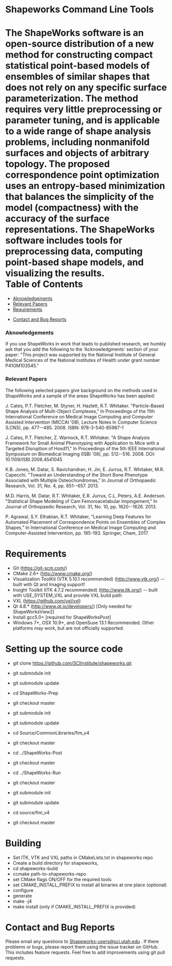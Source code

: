 Shapeworks Command Line Tools
=====================
<!--
<img src="https://raw.githubusercontent.com/SCIInstitute/shapeworks/master/src/deprecated/documentation/splashmain.png" 
 width="400px" align="left" hspace="20">
-->

The ShapeWorks software is an open-source distribution of a new method for constructing compact 
statistical point-based models of ensembles of similar shapes that does not rely on any specific 
surface parameterization. The method requires very little preprocessing or parameter tuning, and 
is applicable to a wide range of shape analysis problems, including nonmanifold surfaces and 
objects of arbitrary topology. The proposed correspondence point optimization uses an entropy-based 
minimization that balances the simplicity of the model (compactness) with the accuracy of the 
surface representations. The ShapeWorks software includes tools for preprocessing data, computing 
point-based shape models, and visualizing the results.
<br/>
Table of Contents
====================
- [Aknowledgements](#aknowledgements)<br/>
- [Relevant Papers](#relevant-papers)<br/>
- [Requirements](#requirements)<br/>
<!--
- [Building](#building)<br/>
		- [Unix/OSX](#unix-and-osx)<br/>
	        - [Windows](#windows)<br/> 
- [Running](#running)<br/>
		- [ShapeWorksGroom](#shapeworksgroom)<br/>
		- [ShapeWorksRun](#shapeworksrun)<br/>
		- [ShapeWorksView2](#shapeworksview2)<br/> -->
- [Contact and Bug Reports](#contact-and-bug-reports)<br/>

<h3>Aknowledgements</h3>
If you use ShapeWorks in work that leads to published research, we humbly ask that you add the 
following to the 'Acknowledgments' section of your paper: "This project was supported by the 
National Institute of General Medical Sciences of the National Institutes of Health under 
grant number P41GM103545."

<h3>Relevant Papers</h3>

The following selected papers give background on the methods used in ShapeWorks and a 
sample of the areas ShapeWorks has been applied:

J. Cates, P.T. Fletcher, M. Styner, H. Hazlett, R.T. Whitaker. 
"Particle-Based Shape Analysis of Multi-Object Complexes," 
In Proceedings of the 11th International Conference on Medical Image Computing and 
Computer Assisted Intervention (MICCAI '08), Lecture Notes In Computer Science (LCNS), 
pp. 477--485. 2008. ISBN: 978-3-540-85987-1

J. Cates, P.T. Fletcher, Z. Warnock, R.T. Whitaker. 
"A Shape Analysis Framework for Small Animal Phenotyping with Application to Mice with 
a Targeted Disruption of Hoxd11," In Proceedings of the 5th IEEE International Symposium 
on Biomedical Imaging (ISBI '08), pp. 512--516. 2008. DOI: 10.1109/ISBI.2008.4541045

K.B. Jones, M. Datar, S. Ravichandran, H. Jin, E. Jurrus, R.T. Whitaker, M.R. Capecchi. 
"Toward an Understanding of the Short Bone Phenotype Associated with Multiple Osteochondromas," 
In Journal of Orthopaedic Research, Vol. 31, No. 4, pp. 651--657. 2013.

M.D. Harris, M. Datar, R.T. Whitaker, E.R. Jurrus, C.L. Peters, A.E. Anderson. 
"Statistical Shape Modeling of Cam Femoroacetabular Impingement," In Journal of Orthopaedic Research, 
Vol. 31, No. 10, pp. 1620--1626. 2013.

P. Agrawal, S.Y. Elhabian, R.T. Whitaker, "Learning Deep Features for Automated Placement of Correspondence Points on Ensembles of Complex Shapes," In International Conference on Medical Image Computing and Computer-Assisted Intervention, pp. 185-193. Springer, Cham, 2017.

Requirements
=====================
 * Git (https://git-scm.com/)
 * CMake 2.6+ (http://www.cmake.org/)
 * Visualization ToolKit (VTK 5.10.1 recommended) (http://www.vtk.org/) --built with Qt and Imaging support!
 * Insight Toolkit (ITK 4.7.2 recommended) (http://www.itk.org/) -- built with USE_SYSTEM_VXL and provide VXL build path
 * VXL (https://github.com/vxl/vxl)
 * Qt 4.8.* (http://www.qt.io/developers/) [Only needed for ShapeWorksView2]
 * <Linux only instruction> Install gcc5.0+ [required for ShapeWorksPost]
 * Windows 7+, OSX 10.9+, and OpenSuse 13.1 Recommended. Other platforms may work, but are not officially supported.

Setting up the source code
=====================
 - git clone https://github.com/SCIInstitute/shapeworks.git
 - git submodule init
 - git submodule update
 - cd ShapeWorks-Prep
 - git checkout master
 - git submodule init
 - git submodule update
 - cd Source/CommonLibraries/fim_v4
 - git checkout master
 
 - cd ../ShapeWorks-Post
 - git checkout master
 
 - cd ../ShapeWorks-Run
 - git checkout master
 - git submodule init
 - git submodule update
 - cd source/fim_v4
 - git checkout master

Building
=====================
 - Set ITK, VTK and VXL paths in CMakeLists.txt in shapeworks repo
 - Create a build directory for shapeworks, <shapeworks-build>
 - cd shapeworks-build
 - ccmake path-to-shapeworks-repo
 - set CMake flags ON/OFF for the required tools
 - set CMAKE_INSTALL_PREFIX to install all binaries at one place (optional)
 - configure
 - generate
 - make -j4 
 - make install (only if CMAKE_INSTALL_PREFIX is provided)


<!--
Building
=====================
<h3>Unix and OSX</h3>
In a terminal:
```c++
mkdir shapeworks/build
cd shapeworks/build
cmake -DVTK_DIR=Path/To/Your/VTK/build -DITK_DIR=Path/To/Your/ITK/build -DCMAKE_BUILD_TYPE=Release ../src
make
```
<!--
<h3>Windows</h3>
Open a Visual Studio (32 or 64 bit) Native Tools Command Prompt. 
Follow these commands:
```c++
mkdir C:\Path\To\shapeworks\build
cd C:\Path\To\shapeworks\build
cmake -G "NMake Makefiles" -DVTK_DIR="C:/Path/To/Your/VTK/build" -DITK_DIR="C:/Path/To/Your/ITK/build" -DCMAKE_BUILD_TYPE=Release ../src
nmake
```
**NOTE** Be sure to copy the Qt DLL files to the View2 Executable directory for the program to run.
<!--
Running
=====================
<!--
The original documentation is located in this repository under <code>src/deprecated/documentation</code>.
You may read about the details of the algorithms there. 
<br/><br/>
Here are the basic instructions/pipeline for using the Shapeworks
Command Line Tools. You can follow the same steps for either the <code>examples/torus</code> or 
<code>examples/mickey</code>. Steps for the torus example are shown. <br/>
<!--
<h3>ShapeWorksGroom</h3>
```c++
cd examples/torus
../../build/bin/ShapeWorksGroom torus.groom.xml isolate hole_fill center auto_crop antialias fastmarching blur
```
This step may takes some time. Be sure that you are in the example directory (ie. examples/torus) when running
the tools. Also be sure you are providing the actual path of the executable. This is for each step.
<!--
<h3>ShapeWorksRun</h3>
```c++
../../build/bin/ShapeWorksRun torus.run.xml
```
<!--
<h3>ShapeWorksView2</h3>
```c++
../../build/bin/ShapeWorksView2
```
The visualizer is called "View2" since a previous and outdated version uses the FLTK library, not needed for View2.
You may also double click on the Executable. You will need to load the parameter file via a dialog box: 
<code>examples/torus/torus.analysis.xml</code>.<br/>
**OSX** Please note that if you run View2 from the command line, you will need to type the path to the package
interior: 
```c++
../../build/bin/ShapeWorksView2.app/Contents/MaxOS/ShapeWorksView2
```
<br/><br/>
You Should have a Qt window pop up that looks similar to the one below.
<!--
<img src="https://raw.githubusercontent.com/SCIInstitute/shapeworks/master/src/deprecated/documentation/view2.png">
<br/><br/>
**Shape**<br/>
*Mean* The Overall mean shows the average shape of the samples. Difference refers to the difference between two groups 
of samples, which is a feature that is not yet available. 
<br/> <br/>
*Samples* Here you select which sample to show in the viewer. Clicking Median will give you the median sample.
<br/> <br/>
*PCA* This tab provides a way to visualize the shape standard deviations from the modes (eigen vector solutions from the 
statistical analysis.) You can select the mode and slide the standard deviation to show the respective shapes in the 
viewer. By clicking the "Animate" check, the slider will continuously slide back and forth to visualize the shapes.
The respective eigen values and lambdas are displayed below the slider.
<br/> <br/>
*Regression* This is another feature not yet available. 
<br/> <br/>
**Visualization** <br/>
*Show Glyphs* Toggle visualization of the correspondance point glyphs.
<br/><br/>
*Show Surface* Toggle visualization of the isosurface.
<br/><br/>
*Neighborhood Size* The neighborhood size (max vertex valence) used for isosurface reconstruction.
<br/><br/>
*Spacing* The spacing used for isosurface reconstruction.
<br/><br/>
*Smoothing* The smoothing amount for isosurface reconstruction.
<br/><br/>
<img src="https://raw.githubusercontent.com/SCIInstitute/shapeworks/master/src/deprecated/documentation/preferences.png" 
 align="right" hspace="20">
**Preferences (ctrl+,)** <br/>
This window provides a number of options for display and meshing.
<br/><br/>
*Color Scheme* Select the Surface and background colors for the viewer.
<br/><br/>
*Glyph Quality* Select the quality of the spheres that represent correspondance points.
<br/><br/>
*Glyph Size* Select the size of the spheres that represent correspondance points.
<br/><br/>
*Memory Cache* To speed up mesh animation, you can cache the meshes into system memory to load as needed.
<br/><br/>
*Memory to Use* Select the amount of system memory to use for caching. Turn this down if your machine's memory 
is bogged down from the program.
<br/><br/>
*Parallel Reconstruction* Select the amount of threads to fire (up to system hardware core max) to run while 
building meshes. This speeds reconstruction, theoretically.
<br/><br/>
*PCA Range* This is the amount of standard deviation to reach on the +/- ends of the PCA Slider.
<br/><br/>
*Number of PCA Steps* This determines how many steps between +/- PCA Range to take for visualization.
<br/><br/>
*Number of Regression Steps* This feature is not currently available.
<br/><br/>
*Restore Defaults* Reset the preferences to the program defaults.
<br/><br/>
**File Menu** <br/>
There are a few Import/Export options under the File Menu. The details of these options are 
beyond the scope of this document.
-->
Contact and Bug Reports
=====================
Please email any questions to Shapeworks-users@sci.utah.edu . If there problems or bugs, please report them using the issue tracker on GitHub. This includes feature requests. Feel free to add improvements using git pull requests. 
